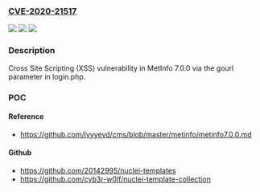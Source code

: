 ### [CVE-2020-21517](https://cve.mitre.org/cgi-bin/cvename.cgi?name=CVE-2020-21517)
![](https://img.shields.io/static/v1?label=Product&message=n%2Fa&color=blue)
![](https://img.shields.io/static/v1?label=Version&message=n%2Fa&color=blue)
![](https://img.shields.io/static/v1?label=Vulnerability&message=n%2Fa&color=brighgreen)

### Description

Cross Site Scripting (XSS) vulnerability in MetInfo 7.0.0 via the gourl parameter in login.php.

### POC

#### Reference
- https://github.com/lvyyevd/cms/blob/master/metinfo/metinfo7.0.0.md

#### Github
- https://github.com/20142995/nuclei-templates
- https://github.com/cyb3r-w0lf/nuclei-template-collection

